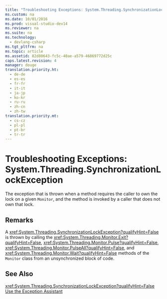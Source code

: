 ```yaml
---
title: "Troubleshooting Exceptions: System.Threading.SynchronizationLockException"
ms.custom: na
ms.date: 10/01/2016
ms.prod: visual-studio-dev14
ms.reviewer: na
ms.suite: na
ms.technology: 
  - devlang-csharp
ms.tgt_pltfrm: na
ms.topic: article
ms.assetid: 82d80643-fc5c-40ae-a579-46869772d25c
caps.latest.revision: 4
manager: douge
translation.priority.ht: 
  - de-de
  - es-es
  - fr-fr
  - it-it
  - ja-jp
  - ko-kr
  - ru-ru
  - zh-cn
  - zh-tw
translation.priority.mt: 
  - cs-cz
  - pl-pl
  - pt-br
  - tr-tr
---
```

# Troubleshooting Exceptions: System.Threading.SynchronizationLockException
The exception that is thrown when a method requires the caller to own the lock on a given `Monitor`, and the method is invoked by a caller that does not own that lock.  
  
## Remarks  
 A <xref:System.Threading.SynchronizationLockException?qualifyHint=False> is thrown by calling the <xref:System.Threading.Monitor.Exit?qualifyHint=False>, <xref:System.Threading.Monitor.Pulse?qualifyHint=False>, <xref:System.Threading.Monitor.PulseAll?qualifyHint=False>, and <xref:System.Threading.Monitor.Wait?qualifyHint=False> methods of the `Monitor` class from an unsynchronized block of code.  
  
## See Also  
 <xref:System.Threading.SynchronizationLockException?qualifyHint=False>   
 [Use the Exception Assistant](../Topic/How%20to:%20Use%20the%20Exception%20Assistant.md)